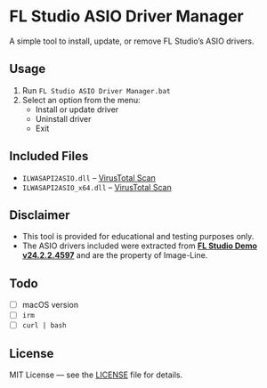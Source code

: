 # FL Studio ASIO Driver Manager
A simple tool to install, update, or remove FL Studio’s ASIO drivers.

## Usage

1. Run `FL Studio ASIO Driver Manager.bat`
2. Select an option from the menu:
   - Install or update driver
   - Uninstall driver
   - Exit

## Included Files

- `ILWASAPI2ASIO.dll` – [VirusTotal Scan](https://www.virustotal.com/gui/file/44f0a3c58bb00566b0a854295de3d9f3ced0789c750a2b2feaeb7b7346af0ac5)
- `ILWASAPI2ASIO_x64.dll` – [VirusTotal Scan](https://www.virustotal.com/gui/file/2a01391f99015e290dd984dbac142f750cbbdc4c30adfe561449a512c0369b81)

## Disclaimer

- This tool is provided for educational and testing purposes only.
- The ASIO drivers included were extracted from [**FL Studio Demo v24.2.2.4597**](https://www.image-line.com/fl-studio-download/) and are the property of Image-Line.

## Todo

- [ ] macOS version
- [ ] `irm`
- [ ] `curl | bash`

## License

MIT License — see the [LICENSE](LICENSE) file for details.